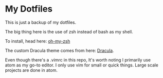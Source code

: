 # My Dotfiles
This is just a backup of my dotfiles.

The big thing here is the use of zsh instead of bash as my shell.

To install, head here: [oh-my-zsh](https://github.com/robbyrussell/oh-my-zsh)

The custom Dracula theme comes from here: [Dracula](https://draculatheme.com/zsh/).

Even though there's a .vimrc in this repo, It's worth noting I primarily use atom
as my go-to editor.  I only use vim for small or quick things.  Large scale projects
are done in atom. 
